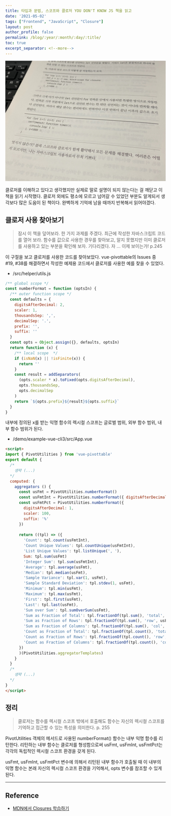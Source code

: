 ```yaml
---
title: 타입과 문법, 스코프와 클로저 YOU DON'T KNOW JS 책을 읽고
date: '2021-05-02'
tags: ["Frontend", "JavaScript", "Closure"]
layout: post
author_profile: false
permalink: /blog/:year/:month/:day/:title/
toc: true
excerpt_separator: <!--more-->
---
```


<img src="/assets/images/posts/2021/05/02/happy-javascript.jpg" alt="happy-javascript" />

클로저를 이해하고 있다고 생각했지만 실제로 말로 설명이 되지 않는다는 걸 깨닫고 이 책을 읽기 시작했다. 클로저 외에도 평소에 모르고 넘어갈 수 있었던 부분도 알게되서 생각보다 많은 도움이 된 책이다. 완벽하게 기억에 남을 때까지 반복해서 읽어야겠다.
<!--more-->

## 클로저 사용 찾아보기

> 잠시 이 책을 덮어보라. 한 가지 과제를 주겠다. 최근에 작성한 자바스크립트 코드를 열어 보라. 함수를 값으로 사용한 경우를 찾아보고, 알지 못했지만 이미 클로저를 사용하고 있는 부분을 확인해 보자. 기다리겠다. 자 ... 이제 보이는가! p.245

이 구절을 보고 클로저를 사용한 코드를 찾아보았다. vue-pivottable의 Issues 중 #19, #38를 해결하면서 작성한 예제용 코드에서 클로저를 사용한 예를 찾을 수 있었다.

- /src/helper/utils.js

```js
/** global scope */
const numberFormat = function (optsIn) {
  /** outer function scope */
  const defaults = {
    digitsAfterDecimal: 2,
    scaler: 1,
    thousandsSep: ',',
    decimalSep: '.',
    prefix: '',
    suffix: ''
  }
  const opts = Object.assign({}, defaults, optsIn)
  return function (x) {
    /** local scope  */
    if (isNaN(x) || !isFinite(x)) {
      return ''
    }
    const result = addSeparators(
      (opts.scaler * x).toFixed(opts.digitsAfterDecimal),
      opts.thousandsSep,
      opts.decimalSep
    )
    return `${opts.prefix}${result}${opts.suffix}`
  }
}
```

내부에 정의된 x를 받는 익명 함수의 렉시컬 스코프는 글로벌 범위, 외부 함수 범위, 내부 함수 범위가 된다.

- /demo/example-vue-cli3/src/App.vue

```html
<script>
import { PivotUtilities } from 'vue-pivottable'
export default {
  /*
    생략 (...)
  */
  computed: {
    aggregators () {
      const usFmt = PivotUtilities.numberFormat()
      const usFmtInt = PivotUtilities.numberFormat({ digitsAfterDecimal: 0 })
      const usFmtPct = PivotUtilities.numberFormat({
        digitsAfterDecimal: 1,
        scaler: 100,
        suffix: '%'
      })

      return ((tpl) => ({
        'Count': tpl.count(usFmtInt),
        'Count Unique Values': tpl.countUnique(usFmtInt),
        'List Unique Values': tpl.listUnique(', '),
        Sum: tpl.sum(usFmt)
        'Integer Sum': tpl.sum(usFmtInt),
        'Average': tpl.average(usFmt),
        'Median': tpl.median(usFmt),
        'Sample Variance': tpl.var(1, usFmt),
        'Sample Standard Deviation': tpl.stdev(1, usFmt),
        'Minimum': tpl.min(usFmt),
        'Maximum': tpl.max(usFmt),
        'First': tpl.first(usFmt),
        'Last': tpl.last(usFmt),
        'Sum over Sum': tpl.sumOverSum(usFmt),
        'Sum as Fraction of Total': tpl.fractionOf(tpl.sum(), 'total', usFmtPct),
        'Sum as Fraction of Rows': tpl.fractionOf(tpl.sum(), 'row', usFmtPct),
        'Sum as Fraction of Columns': tpl.fractionOf(tpl.sum(), 'col', usFmtPct),
        'Count as Fraction of Total': tpl.fractionOf(tpl.count(), 'total', usFmtPct),
        'Count as Fraction of Rows': tpl.fractionOf(tpl.count(), 'row', usFmtPct),
        'Count as Fraction of Columns': tpl.fractionOf(tpl.count(), 'col', usFmtPct)
      })
      )(PivotUtilities.aggregatorTemplates)
    }
  }
  /*
    생략 (...)
  */
}
</script>

```

## 정리

> 클로저는 함수를 렉시컬 스코프 밖에서 호출해도 함수는 자신의 렉시컬 스코프를 기억하고 접근할 수 있는 특성을 의미한다. p. 255

PivotUtilities 객체의 메서드로 사용된 numberFormat() 함수는 내부 익명 함수를 리턴한다. 리턴하는 내부 함수는 클로저를 형성함으로써 usFmt, usFmInt, usFmtPct는 각각의 독립적인 렉시컬 스코프 환경을 갖게 된다.

usFmt, usFmInt, usFmtPct 변수에 의해서 리턴된 내부 함수가 호출될 때 이 내부의 익명 함수는 본래 자신의 렉시컬 스코프 환경을 기억해서, opts 변수를 참조할 수 있게 된다.

---

## Reference

- [MDN에서 Closures 학습하기](https://developer.mozilla.org/ko/docs/Web/JavaScript/Closures)
